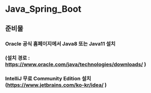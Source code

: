 # Java_Spring_Boot
## 준비물
### Oracle 공식 홈페이지에서 Java8 또는 Java11 설치
### (설치 경로 : https://www.oracle.com/java/technologies/downloads/ )

### IntelliJ 무료 Community Edition 설치 (https://www.jetbrains.com/ko-kr/idea/ )
